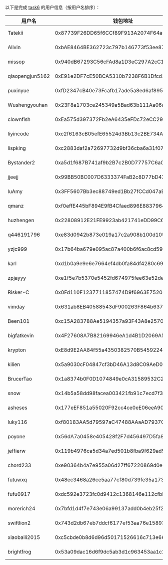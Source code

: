 以下是完成 [task6](../task/task6.md) 的用户信息（按用户名排序）：

|    用户名     | 钱包地址                                   | tx                                                                                                               |
|---------------|--------------------------------------------|------------------------------------------------------------------------------------------------------------------|
| Tatekii         | 0x87739F26DD65f6CCf89F913A2074F64a6aC710E3 | [4 MON](https://testnet.monadexplorer.com/tx/0x266722f07b3faf2063908268932619e5553b90f37c69a14656ed41dcd6a62098) |
| Alivin          | 0xbAE8464BE362723c797b146773f53ee879794623 | [4 MON]() |
| missop          | 0x940dB67293C56cFAd8a1D3eC297A2cC1A4b10e4B | [4 MON](https://testnet.monadexplorer.com/tx/0x241df2348a934120d688b4c12eb0992f243ced962a74f54f3bd3c4f3983f213b) |
| qiaopengjun5162 | 0xE91e2DF7cE50BCA5310b7238F6B1Dfcd15566bE5 | [4 MON](https://testnet.monadexplorer.com/tx/0x3a69c5d5102076d3aa23d413b0550bd16d7aaaa68dc4970de5ec98589e3474db) |
| puxinyue        | 0xfD2347cB40e73Fcafb17ade5a8ed6af895eD1c5c | [4 MON](https://testnet.monadexplorer.com/tx/0xb3e7b1a1a4a0049870be1ac41d9124a7f39e87774ab7c14f154a7446edf122de) |
| Wushengyouhan   | 0x23F8a1703ce245349a5Bad63b111Aa06ada7bB30 | [4 MON](https://testnet.monadexplorer.com/tx/0x9c85923bac62f6be12c44a8253c52d5308eacbe9d1fd53ff8f71cbe191eaf6af) |
| clownfish       | 0xEa575d397372Fb2eA6435eFDc72eCC29BecfC396 | [4 MON](https://testnet.monadexplorer.com/tx/0x1424a98fc826bca59d92227e81b924c59318fd4c4e63a82739f33ea438f05104) |
| liyincode       | 0xc2f6163cB05efE65524d3Bb13c2BE734A6916385 | [4 MON](https://testnet.monadexplorer.com/tx/0xd898561dadbb9e58827ec8272ea9ee971865f6df29b06854be747d32d0c9c711) |
| lispking        | 0xc2883daf2a72697732d9bf36cba6a31f07c4d472 | [4 MON](https://testnet.monadexplorer.com/tx/0x298025c8459fbb127da0a16d71ce9dc8aea01b34f9c892ab90d5e359c90542e9) |
| Bystander2      | 0xa5d1f687B741af9b2B7c2B0D77757C6a0De69055 | [4 MON](https://testnet.monadexplorer.com/tx/0x7ce974be6e3866ca6d16330f46b216c6f3ff4be52c2f28f3f38135fb1273627c) |
| jjeejj          | 0x99BB50BC007D6333374FaB2c8D77bD43Fe9Ce2F9 | [4 MON](https://testnet.monadexplorer.com/tx/0xa6a23d8333bf3a33f171c0a25429ba02c8835b6236c02f5975d059f1314ac7c0) |
| luAmy           | 0x3FF5607Bb3ec88749ed1Bb27fCCd047aBf60619e | [4 MON](https://testnet.monadexplorer.com/tx/0x5aff9d033e417f4ae628b4642037b447e9cc74d3c36549e8188ccda7d1e16394) |
| qmanz           | 0xf0effE445bF894E9fB4Cfaed896E8837964Ba223 | [4 MON](https://testnet.monadexplorer.com/tx/0x8a555115606bf16150a026c850eb93aab7c058729ee0e225f8cd51103ab57a59) |
| huzhengen       | 0x22808912E21FE9923ab421741eDD99C611A2661C | [4 MON](https://testnet.monadexplorer.com/tx/0xab6a89bdbb43d080b2597fca4c6152136563d8fa3f6b42b209529447dd08e9f0) |
| q446191796      | 0xe83d0942b873e019a17c2a908b100d1051387ca3 | [4 MON](https://testnet.monadexplorer.com/tx/0xc06b9ba4b8f7dfd923b61030679944045264ef0d32502a35267cac30477d4f92) |
| yzjc999         | 0x17b64ba679e095ac87a400b6f6ac8cd591b517f9 | [4 MON](https://testnet.monadexplorer.com/tx/0xe9e394125ecdb2f7d1da8a2c40c4873fc55492d70dc3d9c68f7052206405d3cb) |
| karl            | 0xd1b0a9e9e6e7664ef4db0fa84df4280c69333333 | [4 MON](https://testnet.monadexplorer.com/tx/0x73c3a3e9943ed70e62c19ae5e5e96f1a7d391ce3dfa7ed68400f20a24204bc70) |
| zpjayyy         | 0xe1f5e7b5370e5452fd674975fee63e52de283545 | [4 MON](https://testnet.monadexplorer.com/tx/0x3346a711b54c95c323286fd9e63fe930409a6cd7a6a7a8a2e12b0a22c0f79c72) |
| Risker-C        | 0x0Fd110F1237711857474D9f6963E75206798fB91 | [4 MON](https://testnet.monvision.io/tx/0x928f67c51a2ace2e7a9f322628ef424995d2ac9e20d91720207f1f69eb6c6ece) |
| vimday          | 0x631ab8EB40588543dF900263F864b6376d56A587 | [4 MON](https://testnet.monadexplorer.com/tx/0x9bcc297c56380842f3822893aeba1cfc5e6d187a7cdcc829ce2ca6db170d008c) |
| Been101         | 0xc15A283788Ae5194357a93F43A8e257046235cfd | [4 MON](https://testnet.monadexplorer.com/tx/0xb8b214fddc1774064ada215faa416c2857463d7b41b400b852fed8c0bf2d3638) |
| bigfatkevin     | 0x4F27608A7B82169946eA1d4B1D2069A52BA446aC | [4 MON](https://testnet.monadexplorer.com/tx/0x93b3f46de822f99b1f2618844a609080309b672923141a6aa01aaff7a41500a6) |
| krypton         | 0xE8d9E2AA84f55a4350382570B545922405Cdb493 | [4 MON](https://testnet.monadexplorer.com/tx/0xb298189d3a912d547ac89232a58ea3d235cb2620cbb9fd676961f25e2f325900) |
| kilien          | 0x5a9030cF04847cf3bD46A13d8C09AeD007673E0f | [4 MON](https://testnet.monadexplorer.com/tx/0x46e29883213aafa21524719ee1842cdd15da2e740fc7d304cb6deb068c2a3a68) |
| BrucerTao       | 0x1a8374b0F0D1074849e0cA31589532C2ad2806d8 | [4 MON](https://testnet.monadexplorer.com/tx/0xa7000dfd4de2ca33084da5cd234480ee8c51ba4c74aa90313d8f363bb748fa86) |
| snow            | 0x14b5a58dd98facea003421fb91c7ecd7f3741ff0 | [4 MON](https://testnet.monadexplorer.com/tx/0x0045ef568b1529eaba58c3c5b83d4f026dc2f21ab1bf49ce7842f98980c13f97) |
| asheses         | 0x177eEF851a55020F92cc4ce0eE06eeA9062cf34B | [4 MON](https://testnet.monadexplorer.com/tx/0xfb71ce0cc30245097412b90f939d4b3e04383f610c78d8a76ad553080c9121fa) |
| luky116         | 0xf80183AA5d79597aC47488AAaAD7937C9C4dd569 | [4 MON](https://testnet.monadexplorer.com/tx/0x294386a01b462cc9190e3423b545db4c04b3a2d65bc874f26fb86eedcad1f15d) | 
| poyone          | 0x56dA7a0458e405428f2F7d456497D5fa8b083EeC | [4 MON](https://testnet.monadexplorer.com/tx/0x79ba91e6e2dd13c1e1b26f32293668c45e7e0fc8cc8cd6a39756a7360fca2721) |
| jeffierw        | 0x119b4976ca5d34a7ed501b8fba9f629ad58a4435 | [4 MON](https://testnet.monadexplorer.com/tx/0x04b8f02ae99993d3bd6d06c0e75fa67b2dc8b068a13a5e76408cee52f54da994) |
| chord233        | 0xe90364b4a7e955a06d27ff67220869d0e8cfe093 | [4 MON](https://testnet.monadexplorer.com/tx/0x95a7c88a80cc67615788619009f31473876ba62caea1a01285c24c94c6a44859) |
| futuwxq         | 0x48ec3468a26ce5aa77cf80d739fe35a1735304e1 | [4 MON](https://testnet.monadexplorer.com/tx/0x8136629db8dada63237cbfdc9eb7d99a2e9539348e686291022f810907ce8ebb) |
| fufu0917        | 0xdc592e3723fc0d9412c1368146e112cfbbce77a9 | [4 MON](https://testnet.monadexplorer.com/tx/0xd3d17e74cf2470855e6cdc665bd7fd8b279179f61ac08264e8da909945bd2958) |
| morerich24      | 0x7bfd1d4f7e743e06a99137add0b4eb25f2479eb1 | [4 MON](https://testnet.monadexplorer.com/tx/0x5a0af92a75fca9d4501c5b5db9f2edd0266068eee330f173589f716e12e2b47a) |
| swiftlion2      | 0x743d2db67eb7ddcf6177ef53aa76e15893e1ece6 | [4 MON](https://testnet.monadexplorer.com/tx/0x429dd0817ff97be40c0ca7a10c0bfa45c5e89570f142cc7fe8a328a5da64ece1) |
| xiaobaili2015   | 0xc5cbde0b8d6d96d50171526616c713e66861c363 | [4 MON](https://testnet.monadexplorer.com/tx/0x4aa94a26cf41f214d0eba8faad8f3de707e5bffd47d13934637c03aad48f8aad) |
| brightfrog      | 0x53a09dac16d6f9dc5ab3d1c963453aa1c268cd5c | [4 MON](https://testnet.monadexplorer.com/tx/0xbe2a2920a5bb74d52cfbc1cd7a6eb5e2bed77a53adb1411d543ace357b8ea735) |